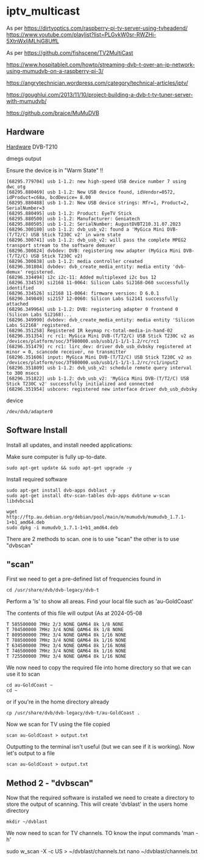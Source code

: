 # iptv_multicast
As per https://dirtyoptics.com/raspberry-pi-tv-server-using-tvheadend/   https://www.youtube.com/playlist?list=PLGvkW0sr-RWZHi-5XtnWxIjMLhjG8UffL

As per https://github.com/fishscene/TV2MultiCast

https://www.hospitableit.com/howto/streaming-dvb-t-over-an-ip-network-using-mumudvb-on-a-raspberry-pi-3/


https://angrytechnician.wordpress.com/category/technical-articles/iptv/

https://goughlui.com/2013/11/10/project-building-a-dvb-t-tv-tuner-server-with-mumudvb/

https://github.com/braice/MuMuDVB

## Hardware
[Hardware](https://www.amazon.com.au/dp/B008D8K50Q)
DVB-T210 

dmegs output

Ensure the device is in "Warm State" !!
```
[68295.779704] usb 1-1.2: new high-speed USB device number 7 using dwc_otg
[68295.880469] usb 1-1.2: New USB device found, idVendor=0572, idProduct=c68a, bcdDevice= 8.00
[68295.880488] usb 1-1.2: New USB device strings: Mfr=1, Product=2, SerialNumber=3
[68295.880495] usb 1-1.2: Product: EyeTV Stick
[68295.880500] usb 1-1.2: Manufacturer: Geniatech
[68295.880505] usb 1-1.2: SerialNumber: AugustDVBT210.31.07.2023
[68296.300180] usb 1-1.2: dvb_usb_v2: found a 'MyGica Mini DVB-(T/T2/C) USB Stick T230C v2' in warm state
[68296.300741] usb 1-1.2: dvb_usb_v2: will pass the complete MPEG2 transport stream to the software demuxer
[68296.300824] dvbdev: DVB: registering new adapter (MyGica Mini DVB-(T/T2/C) USB Stick T230C v2)
[68296.300838] usb 1-1.2: media controller created
[68296.301804] dvbdev: dvb_create_media_entity: media entity 'dvb-demux' registered.
[68296.334494] i2c i2c-11: Added multiplexed i2c bus 12
[68296.334519] si2168 11-0064: Silicon Labs Si2168-D60 successfully identified
[68296.334526] si2168 11-0064: firmware version: D 6.0.1
[68296.349849] si2157 12-0060: Silicon Labs Si2141 successfully attached
[68296.349964] usb 1-1.2: DVB: registering adapter 0 frontend 0 (Silicon Labs Si2168)...
[68296.349990] dvbdev: dvb_create_media_entity: media entity 'Silicon Labs Si2168' registered.
[68296.351258] Registered IR keymap rc-total-media-in-hand-02
[68296.351354] rc rc1: MyGica Mini DVB-(T/T2/C) USB Stick T230C v2 as /devices/platform/soc/3f980000.usb/usb1/1-1/1-1.2/rc/rc1
[68296.351479] rc rc1: lirc_dev: driver dvb_usb_dvbsky registered at minor = 0, scancode receiver, no transmitter
[68296.351606] input: MyGica Mini DVB-(T/T2/C) USB Stick T230C v2 as /devices/platform/soc/3f980000.usb/usb1/1-1/1-1.2/rc/rc1/input2
[68296.351809] usb 1-1.2: dvb_usb_v2: schedule remote query interval to 300 msecs
[68296.351822] usb 1-1.2: dvb_usb_v2: 'MyGica Mini DVB-(T/T2/C) USB Stick T230C v2' successfully initialized and connected
[68296.351954] usbcore: registered new interface driver dvb_usb_dvbsky
```

device
```
/dev/dvb/adapter0 
```

## Software Install
Install all updates, and install needed applications:


Make sure computer is fully up-to-date.
```
sudo apt-get update && sudo apt-get upgrade -y
````

Install required software
```
sudo apt-get install dvb-apps dvblast -y
sudo apt-get install dtv-scan-tables dvb-apps dvbtune w-scan libdvbcsa1

wget http://ftp.au.debian.org/debian/pool/main/m/mumudvb/mumudvb_1.7.1-1+b1_amd64.deb
sudo dpkg -i mumudvb_1.7.1-1+b1_amd64.deb

```

There are 2 methods to scan.  one is to use "scan"  the other is to use "dvbscan"

## "scan"
First we need to get a pre-defined list of frequencies found in
```
cd /usr/share/dvb/dvb-legacy/dvb-t
```
Perform a 'ls' to show all areas.  Find your local file such as 'au-GoldCoast'

The contents of this file will output (As at 2024-05-08
```
T 585500000 7MHz 2/3 NONE QAM64 8k 1/8 NONE
T 704500000 7MHz 3/4 NONE QAM64 8k 1/8 NONE
T 809500000 7MHz 3/4 NONE QAM64 8k 1/16 NONE
T 788500000 7MHz 3/4 NONE QAM64 8k 1/16 NONE
T 634500000 7MHz 3/4 NONE QAM64 8k 1/16 NONE
T 746500000 7MHz 3/4 NONE QAM64 8k 1/16 NONE
T 725500000 7MHz 3/4 NONE QAM64 8k 1/16 NONE
```

We now need to copy the required file into home directory so that we can use it to scan
```
cd au-GoldCoast ~
cd ~
```

or if you're in the home directory already
```
cp /usr/share/dvb/dvb-legacy/dvb-t/au-GoldCoast .
```

Now we scan for TV using the file copied
```
scan au-GoldCoast > output.txt
```

Outputting to the terminal isn't useful (but we can see if it is working).  Now let's output to a file
```
scan au-GoldCoast > output.txt
```


## Method 2 - "dvbscan"


Now that the required software is installed we need to create a directory to store the output of scanning.  This will create 'dvblast' in the users home directory
```
mkdir ~/dvblast
```

We now need to scan for TV channels.   TO know the input commands 'man -h'







sudo w_scan -X -c US > ~/dvblast/channels.txt
nano ~/dvblast/channels.txt
